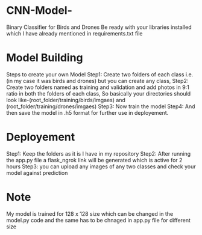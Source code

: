 # CNN-Model-
Binary Classifier for Birds and Drones
Be ready with your libraries installed which I have already mentioned in requirements.txt file

# Model Building
Steps to create your own Model
Step1: Create two folders of each class i.e. (in my case it was birds and drones) but you can create any class,
Step2: Create two folders named as training and validation and add photos in 9:1 ratio in both the folders of each class,
So basically your directories should look like-(root_folder/training/birds/imgaes) and (root_folder/training/drones/imgaes)
Step3: Now train the model 
Step4: And then save the model in .h5 format for further use in deployement.


# Deployement
Step1: Keep the folders as it is I have in my repository
Step2: After running the app.py file a flask_ngrok link will be generated which is active for 2 hours 
Step3: you can upload any images of any two classes and check your model against prediction

# Note
My model is trained for 128 x 128 size which can be changed in the model.py code and the same has to be chnaged in app.py file for different size
